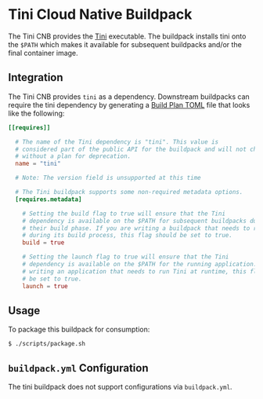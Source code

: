 # Tini Cloud Native Buildpack

The Tini CNB provides the [Tini](https://github.com/krallin/tini) executable.
The buildpack installs tini onto the `$PATH` which makes it available for
subsequent buildpacks and/or the final container image.

## Integration

The Tini CNB provides `tini` as a dependency. Downstream
buildpacks can require the tini dependency by generating a [Build Plan
TOML](https://github.com/buildpacks/spec/blob/master/buildpack.md#build-plan-toml)
file that looks like the following:

```toml
[[requires]]

  # The name of the Tini dependency is "tini". This value is
  # considered part of the public API for the buildpack and will not change
  # without a plan for deprecation.
  name = "tini"

  # Note: The version field is unsupported at this time

  # The Tini buildpack supports some non-required metadata options.
  [requires.metadata]

    # Setting the build flag to true will ensure that the Tini
    # dependency is available on the $PATH for subsequent buildpacks during
    # their build phase. If you are writing a buildpack that needs to run Tini
    # during its build process, this flag should be set to true.
    build = true

    # Setting the launch flag to true will ensure that the Tini
    # dependency is available on the $PATH for the running application. If you are
    # writing an application that needs to run Tini at runtime, this flag should
    # be set to true.
    launch = true
```

## Usage

To package this buildpack for consumption:
```
$ ./scripts/package.sh
```

## `buildpack.yml` Configuration

The tini buildpack does not support configurations via `buildpack.yml`.
